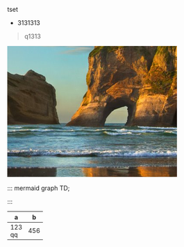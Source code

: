 tset
- 3131313
> q1313

![aaa](testi.PNG "titi")

::: mermaid
graph TD;

:::

|a|b|
|--|--|
|123<br>qq|456|

